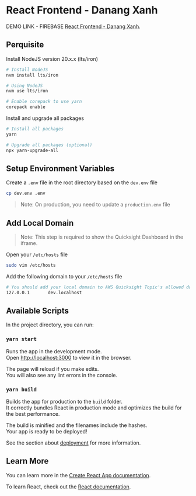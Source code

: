 # React Frontend - Danang Xanh

DEMO LINK - FIREBASE [React Frontend - Danang Xanh](https://da-nang-xanh-scapa-2024-fe.web.app/).

## Perquisite

Install NodeJS version 20.x.x (lts/iron)

```bash
# Install NodeJS
nvm install lts/iron

# Using NodeJS
nvm use lts/iron

# Enable corepack to use yarn
corepack enable
```

Install and upgrade all packages

```bash
# Install all packages
yarn

# Upgrade all packages (optional)
npx yarn-upgrade-all
```

## Setup Environment Variables

Create a `.env` file in the root directory based on the `dev.env` file

```bash
cp dev.env .env
```

> Note: On production, you need to update a `production.env` file

## Add Local Domain

> Note: This step is required to show the Quicksight Dashboard in the iframe.

Open your `/etc/hosts` file

```bash
sudo vim /etc/hosts
```

Add the following domain to your `/etc/hosts` file

```bash
# You should add your local domain to AWS Quicksight Topic's allowed domain list.
127.0.0.1       dev.localhost
```

## Available Scripts

In the project directory, you can run:

### `yarn start`

Runs the app in the development mode.\
Open [http://localhost:3000](http://localhost:3000) to view it in the browser.

The page will reload if you make edits.\
You will also see any lint errors in the console.

### `yarn build`

Builds the app for production to the `build` folder.\
It correctly bundles React in production mode and optimizes the build for the best performance.

The build is minified and the filenames include the hashes.\
Your app is ready to be deployed!

See the section about [deployment](https://facebook.github.io/create-react-app/docs/deployment) for more information.

## Learn More

You can learn more in the [Create React App documentation](https://facebook.github.io/create-react-app/docs/getting-started).

To learn React, check out the [React documentation](https://reactjs.org/).
